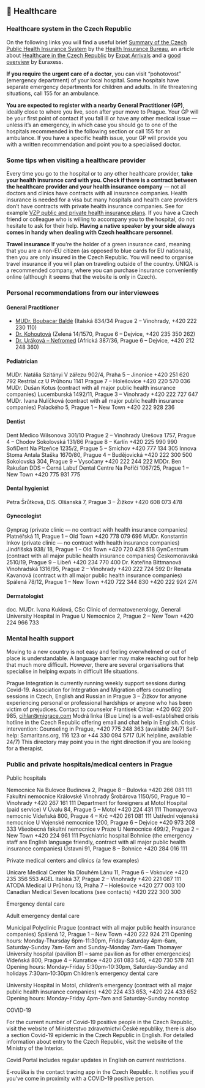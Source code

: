 ## 🏥 Healthcare

### Healthcare system in the Czech Republic

On the following links you will find a useful brief [Summary of the Czech Public Health Insurance System](https://www.kancelarzp.cz/en/links-info-en/health-insurance-system-in-cz) by the [Health Insurance Bureau](https://www.kancelarzp.cz/en/), an article about [Healthcare in the Czech Republic](https://www.expatarrivals.com/europe/czech-republic/healthcare-czech-republic) by [Expat Arrivals](https://www.expatarrivals.com/) and a [good overview](https://www.euraxess.cz/czech-republic/information-assistance/health-insurance) by Euraxess.

**If you require the urgent care of a doctor**, you can visit “pohotovost” (emergency department) of your local hospital. Some hospitals have separate emergency departments for children and adults. In life threatening situations, call 155 for an ambulance.

**You are expected to register with a nearby General Practitioner (GP)**, ideally close to where you live, soon after your move to Prague. Your GP will be your first point of contact if you fall ill or have any other medical issue — unless it’s an emergency, in which case you should go to one of the hospitals recommended in the following section or call 155 for an ambulance. If you have a specific health issue, your GP will provide you with a written recommendation and point you to a specialised doctor. 

### Some tips when visiting a healthcare provider

Every time you go to the hospital or to any other healthcare provider, **take your health insurance card with you. Check if there is a contract between the healthcare provider and your health insurance company** — not all doctors and clinics have contracts with all insurance companies. Health insurance is needed for a visa but many hospitals and health care providers don’t have contracts with private health insurance companies. See for example [VZP public and private health insurance plans](http://hamiltonhudson.cz/vzp.html). If you have a Czech friend or colleague who is willing to accompany you to the hospital, do not hesitate to ask for their help. **Having a native speaker by your side always comes in handy when dealing with Czech healthcare personnel**. 

**Travel insurance**
If you’re the holder of a green insurance card, meaning that you are a non-EU citizen (as opposed to blue cards for EU nationals), then you are only insured in the Czech Republic. You will need to organise travel insurance if you will plan on traveling outside of the country. UNIQA is a recommended company, where you can purchase insurance conveniently online (although it seems that the website is only in Czech).


### Personal recommendations from our interviewees

#### General Practitioner

- [MUDr. Boubacar Baldé](https://doktorbalde.net/en/personal/) 
  (Italská 834/34 Prague 2 – Vinohrady, +420 222 230 110)
- [Dr. Kohoutová](http://www.prakticka-doktorka.cz/) 
  (Zelená 14/1570, Prague 6 – Dejvice, +420 235 350 262)
- [Dr. Uráková – Nefromed](https://www.nefromed.cz/prakticky-lekar)
  (Africká 387/36, Prague 6 – Dejvice, +420 212 248 360)

#### Pediatrician

MUDr. Natália Szitányi 
V zářezu 902/4, Praha 5 – Jinonice
+420 251 620 792
Restrial.cz 
U Průhonu 1141 Prague 7 – Holešovice
+420 220 570 036
MUDr. Dušan Kotus (contract with all major public health insurance companies)
Lucemburská 1492/11, Prague 3 – Vinohrady
+420 222 727 647
MUDr. Ivana Nulíčková (contract with all major public health insurance companies)
Palackého 5, Prague 1 – New Town
+420 222 928 236

#### Dentist

Dent Medico 
Wilsonova 301/10 Prague 2 – Vinohrady
Urešova 1757, Prague 4 – Chodov
Sokolovská 131/86 Prague 8 – Karlín
+420 225 990 990
SofiDent 
Na Plzeňce 1235/2, Prague 5 – Smíchov
+420 777 134 305
Innova Stoma 
Antala Staška 1670/80, Prague 4 – Budějovická
+420 222 300 500
Sokolovská 304, Prague 9 – Vysočany
+420 222 244 222
MDDr. Ben Rakušan DDS – Černá Labuť Dental Centre
Na Poříčí 1067/25, Prague 1 – New Town
+420 775 931 775

#### Dental hygienist 

Petra Šrůtková, DiS.
Olšanská 7, Prague 3 – Žižkov
+420 608 073 478

#### Gynecologist

Gynprag (private clinic — no contract with health insurance companies)
Platnéřská 11, Prague 1 – Old Town
+420 778 079 696
MUDr. Konstantin Inkov (private clinic — no contract with health insurance companies)
Jindřišská 938/ 18, Prague 1 – Old Town
+420 720 428 518
GynCentrum (contract with all major public health insurance companies)
Českomoravská 2510/19, Prague 9 – Libeň
+420 234 770 400
Dr. Kateřina Bittmanová
Vinohradská 1316/95, Prague 2 – Vinohrady
+420 222 724 592
Dr Renata Kavanová (contract with all major public health insurance companies)
Spálená 78/12, Prague 1 – New Town
+420 722 344 830
+420 222 924 274

#### Dermatologist

doc. MUDr. Ivana Kuklová, CSc
Clinic of dermatovenerology, General University Hospital in Prague 
U Nemocnice 2, Prague 2 – New Town
+420 224 966 733

### Mental health support

Moving to a new country is not easy and feeling overwhelmed or out of place is understandable. A language barrier may make reaching out for help that much more difficult. However, there are several organisations that specialise in helping expats in difficult life situations.

Prague Integration is currently running weekly support sessions during Covid-19.
Association for Integration and Migration offers counselling sessions in Czech, English and Russian in Prague 3 – Žižkov for anyone experiencing personal or professional hardships or anyone who has been victim of prejudices. Contact to counselor Frantisek Cihlar: +420 602 200 985, cihlar@migrace.com
Modrá linka (Blue Line) is a well-established crisis hotline in the Czech Republic offering email and chat help in English.
Crisis intervention: Counseling in Prague, +420 775 248 363 (available 24/7)
Self-help: Samaritans.org, 116 123 or +44 330 094 5717 (UK helpline, available 24/7)
This directory may point you in the right direction if you are looking for a therapist.

### Public and private hospitals/medical centers in Prague

Public hospitals

Nemocnice Na Bulovce
Budínova 2, Prague 8 – Bulovka
+420 266 081 111
Fakultní nemocnice Královské Vinohrady
Šrobárova 1150/50, Prague 10 – Vinohrady
+420 267 161 111
Department for foreigners at Motol Hospital (paid service)
V Úvalu 84, Prague 5 – Motol
+420 224 431 111
Thomayerova nemocnic
Vídeňská 800, Prague 4 – Krč
+420 261 081 111
Ústřední vojenská nemocnice
U Vojenské nemocnice 1200, Prague 6 – Dejvice
+420 973 208 333
Všeobecná fakultní nemocnice v Praze
U Nemocnice 499/2, Prague 2 – New Town
+420 224 961 111
Psychiatric hospital Bohnice (the emergency staff are English language friendly, contract with all major public health insurance companies)
Ústavní 91, Prague 8 – Bohnice
+420 284 016 111

Private medical centers and clinics (a few examples)

Unicare Medical Center
Na Dlouhém Lánu 11, Prague 6 – Vokovice
+420 235 356 553
AGEL
Italská 37, Prague 2 – Vinohrady
+420 221 087 111
ATODA Medical 
U Průhonu 13, Praha 7 – Holešovice
+420 277 003 100
Canadian Medical
Seven locations (see contacts)
+420 222 300 300

Emergency dental care

Adult emergency dental care

Municipal Polyclinic Prague (contract with all major public health insurance companies)
Spálená 12, Prague 1 – New Town
+420 222 924 211
Opening hours: Monday-Thursday 6pm-11:30pm, Friday-Saturday 4pm-6am, Saturday-Sunday 7am-6am and Sunday-Monday 7am-6am
Thomayer University hospital (pavilion B1 – same pavilion as for other emergencies)
Vídeňská 800, Prague 4 – Kunratice
+420 261 083 546, +420 730 578 741
Opening hours: Monday-Friday 5:30pm-10:30pm, Saturday-Sunday and holidays 7:30am-10:30pm
Children’s emergency dental care

University Hospital in Motol, children’s emergency (contract with all major public health insurance companies)
+420 224 433 653, +420 224 433 652
Opening hours: Monday-Friday 4pm-7am and Saturday-Sunday nonstop

COVID-19

For the current number of Covid-19 positive people in the Czech Republic, visit the website of Ministerstvo zdravotnictví České republiky, there is also a section Covid-19 epidemic in the Czech Republic in English. For detailed information about entry to the Czech Republic, visit the website of the Ministry of the Interior. 

Covid Portal includes regular updates in English on current restrictions.

E-rouška is the contact tracing app in the Czech Republic. It notifies you if you’ve come in proximity with a COVID-19 positive person.
